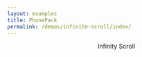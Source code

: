 ```yaml
---
layout: examples
title: PhonePack
permalink: /demos/infinite-scroll/index/
---
```


<header class="header header--shadow text-black">
      <div class="header__title">Infinity Scroll</div>
</header>
    
<section class="content has-header">
        <ul class="list">
        </ul>
</section>
    
<script>
        
        var list = document.querySelector('.list');
        for(var i = 0; i < 30; i++) {
            var listItem = document.createElement('li');
            listItem.className = 'list__item';
            listItem.innerHTML = i.toString();
            list.appendChild(listItem);
        }
        
        var infiniteScroll = new phonepack.InfiniteScroll(document.querySelector('.content'), { distance: 50 }, function(){
            setTimeout(function(){
                var listItem = document.createElement('li');
                listItem.className = 'list__item';
                listItem.innerHTML = i++;
                list.appendChild(listItem);
                infiniteScroll.hide();
            }, 2000);
        });
        
        
</script> 

      